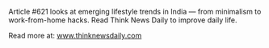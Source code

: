 Article #621 looks at emerging lifestyle trends in India — from minimalism to work-from-home hacks. Read Think News Daily to improve daily life.

Read more at: www.thinknewsdaily.com